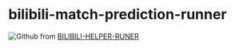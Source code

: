 # bilibili-match-prediction-runner 
![Github](https://img.shields.io/github/license/My-Github-Repositories/bilibili-helper-runer)
from [BILIBILI-HELPER-RUNER](https://github.com/KurenaiRyu/bilibili-helper-runer)
